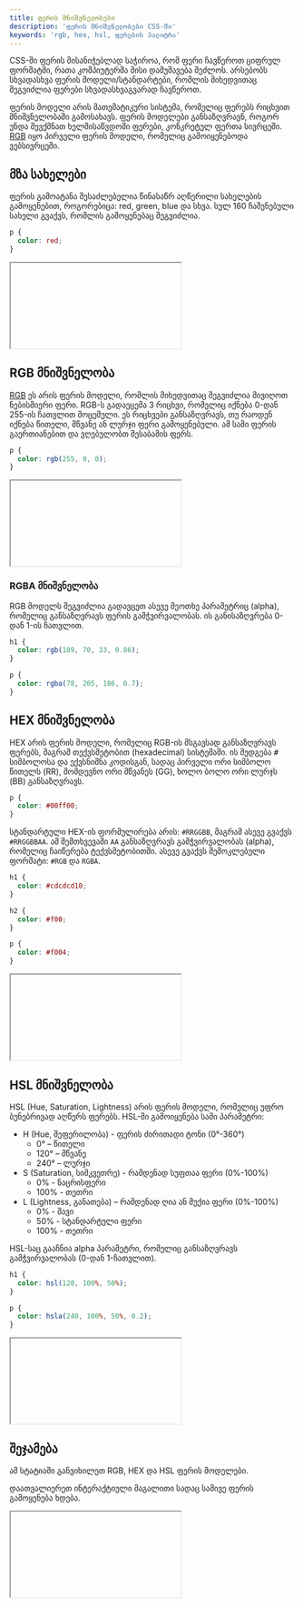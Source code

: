 ```yaml
---
title: ფერის მნიშვნელობები
description: 'ფერის მნიშვნელობები CSS-ში'
keywords: 'rgb, hex, hsl, ფერების პალიტრა'
---
```


CSS-ში ფერის მისანიჭებლად საჭიროა, რომ ფერი ჩავწეროთ ციფრულ ფორმატში, რათა კომპიუტერმა მისი დამუშავება
შეძლოს. არსებობს სხვადასხვა ფერის მოდელი/სტანდარტები, რომლის მიხედვითაც შეგვიძლია ფერები სხვადასხვაგვარად ჩავწეროთ.

ფერის მოდელი არის მათემატიკური სისტემა, რომელიც ფერებს რიცხვით მნიშვნელობაში გამოსახავს. ფერის მოდელები განსაზღვრავნ, როგორ უნდა
შევქმნათ ხელმისაწვდომი ფერები, კონკრეტულ ფერთა სივრცეში. [RGB](#RGB) იყო პირველი ფერის მოდელი, რომელიც გამოიყენებოდა ვებსივრცეში.

## მზა სახელები

ფერის გამოატანა შესაძლებელია წინასაწრ აღწერილი სახელების გამოყენებით, როგორებიცა: red, green, blue და სხვა. სულ 160 ჩაშენებული სახელი გვაქვს,
რომლის გამოყენებაც შეგვიძლია.

```css
p {
  color: red;
}
```

<iframe data-url="guides/html-css-text" data-search-params="style=color&data=%5B%22red%22,%22green%22,%22blue%22,%22cyan%22,%22steelblue%22%5D" data-title="CSS ფერის სახელები" data-height="400"></iframe>

## RGB მნიშვნელობა

[RGB](https://developer.mozilla.org/en-US/docs/Glossary/RGB) ეს არის ფერის მოდელი, რომლის მიხედვითაც შეგვიძლია მივიღოთ ნებისმიერი ფერი.
RGB-ს გადაეცემა 3 რიცხვი, რომელიც იქნება 0-დან 255-ის ჩათვლით მოცემული. ეს რიცხვები განსაზღვრავს, თუ რაოდენ იქნება წითელი, მწვანე ან ლურჯი ფერი გამოყენებული.
ამ სამი ფერის გაერთიანებით და ვღებულობთ შესაბამის ფერს.

```css
p {
  color: rgb(255, 0, 0);
}
```

<iframe data-url="guides/html-css-color-builder" data-search-params="type=rgb" data-title="CSS ფერის გენერატორი" data-height="350"></iframe>

### RGBA მნიშვნელობა

RGB მოდელს შეგვიძლია გადავცეთ ასევე მეოთხე პარამეტრიც (alpha), რომელიც განსაზღვრავს ფერის გამჭვირვალობას. ის განისაზღვრება 0-დან 1-ის ჩათვლით.

```css
h1 {
  color: rgb(189, 70, 33, 0.86);
}

p {
  color: rgba(78, 205, 186, 0.7);
}
```

## HEX მნიშვნელობა

HEX არის ფერის მოდელი, რომელიც RGB-ის მსგავსად განსაზღვრავს ფერებს, მაგრამ თექვსმეტობით (hexadecimal) სისტემაში. ის შედგება <kbd>#</kbd> სიმბოლოსა და ექვსნიშნა კოდისგან,
სადაც პირველი ორი სიმბოლო წითელს (RR), მომდევნო ორი მწვანეს (GG), ხოლო ბოლო ორი ლურჯს (BB) განსაზღვრავს.

```css
p {
  color: #00ff00;
}
```

სტანდარტული HEX-ის ფორმულირება არის: `#RRGGBB`, მაგრამ ასევე გვაქვს `#RRGGBBAA`. ამ შემთხვევაში `AA` განსაზღვრავს გამჭვირვალობას (alpha), რომელიც ჩაიწერება ტექვსმეტობითში.
ასევე გვაქვს შემოკლებული ფორმატი: `#RGB` და `RGBA`.

```css
h1 {
  color: #cdcdcd10;
}

h2 {
  color: #f00;
}

p {
  color: #f004;
}
```

<iframe data-url="guides/html-css-color-builder" data-search-params="type=hex" data-title="CSS ფერის გენერატორი" data-height="350"></iframe>

## HSL მნიშვნელობა

HSL (Hue, Saturation, Lightness) არის ფერის მოდელი, რომელიც უფრო ბუნებრივად აღწერს ფერებს.
HSL-ში გამოიყენება სამი პარამეტრი:

- H (Hue, შეფერილობა) - ფერის ძირითადი ტონი (0°-360°)
  - 0° – წითელი
  - 120° – მწვანე
  - 240° – ლურჯი
- S (Saturation, სიმკვეთრე) - რამდენად სუფთაა ფერი (0%-100%)
  - 0% - ნაცრისფერი
  - 100% - თეთრი
- L (Lightness, განათება) – რამდენად ღია ან მუქია ფერი (0%-100%)
  - 0% - შავი
  - 50% - სტანდარტული ფერი
  - 100% - თეთრი

HSL-საც გააჩნია alpha პარამეტრი, რომელიც განსაზღვრავს გამჭვირვალობას (0-დან 1-ჩათვლით).

```css
h1 {
  color: hsl(120, 100%, 50%);
}

p {
  color: hsla(240, 100%, 50%, 0.2);
}
```

<iframe data-url="guides/html-css-color-builder" data-search-params="type=hsl" data-title="CSS ფერის გენერატორი" data-height="350"></iframe>

## შეჯამება

ამ სტატიაში განვიხილეთ RGB, HEX და HSL ფერის მოდელები.

დაათვალიერეთ ინტერაქტიული მაგალითი სადაც სამივე ფერის გამოყენება ხდება.

<iframe data-url="guides/html-css-color" data-title="CSS ფერების პალიტრა" data-height="4350"></iframe>

